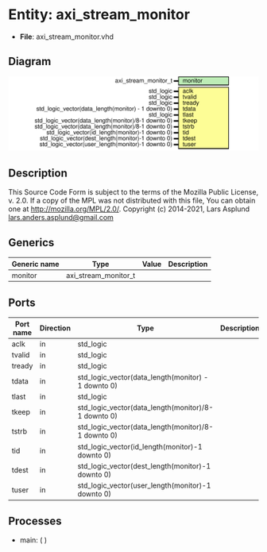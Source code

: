 # Entity: axi_stream_monitor

- **File**: axi_stream_monitor.vhd
## Diagram

![Diagram](axi_stream_monitor.svg "Diagram")
## Description

This Source Code Form is subject to the terms of the Mozilla Public
License, v. 2.0. If a copy of the MPL was not distributed with this file,
You can obtain one at http://mozilla.org/MPL/2.0/.
Copyright (c) 2014-2021, Lars Asplund lars.anders.asplund@gmail.com
## Generics

| Generic name | Type                 | Value | Description |
| ------------ | -------------------- | ----- | ----------- |
| monitor      | axi_stream_monitor_t |       |             |
## Ports

| Port name | Direction | Type                                                | Description |
| --------- | --------- | --------------------------------------------------- | ----------- |
| aclk      | in        | std_logic                                           |             |
| tvalid    | in        | std_logic                                           |             |
| tready    | in        | std_logic                                           |             |
| tdata     | in        | std_logic_vector(data_length(monitor) - 1 downto 0) |             |
| tlast     | in        | std_logic                                           |             |
| tkeep     | in        | std_logic_vector(data_length(monitor)/8-1 downto 0) |             |
| tstrb     | in        | std_logic_vector(data_length(monitor)/8-1 downto 0) |             |
| tid       | in        | std_logic_vector(id_length(monitor)-1 downto 0)     |             |
| tdest     | in        | std_logic_vector(dest_length(monitor)-1 downto 0)   |             |
| tuser     | in        | std_logic_vector(user_length(monitor)-1 downto 0)   |             |
## Processes
- main: (  )
